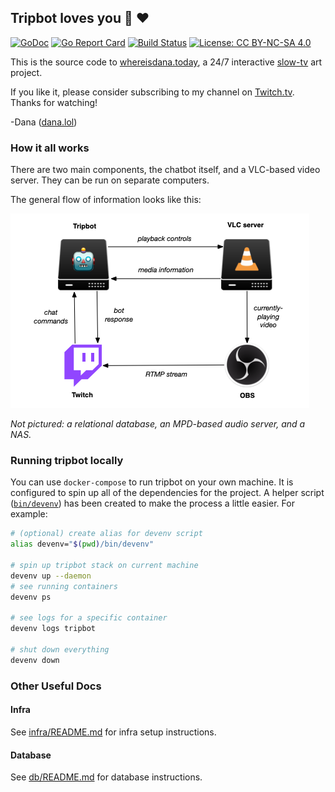 ## Tripbot loves you :robot: :heart:

[![GoDoc](https://godoc.org/github.com/dmerrick/tripbot?status.svg)](https://godoc.org/github.com/dmerrick/tripbot)
[![Go Report Card](https://goreportcard.com/badge/github.com/dmerrick/tripbot)](https://goreportcard.com/report/github.com/dmerrick/tripbot)
[![Build Status](https://img.shields.io/endpoint.svg?url=https%3A%2F%2Factions-badge.atrox.dev%2Fdmerrick%2Ftripbot%2Fbadge&style=flat)](https://actions-badge.atrox.dev/dmerrick/tripbot/goto)
[![License: CC BY-NC-SA 4.0](https://img.shields.io/badge/License-CC%20BY--NC--SA%204.0-lightgrey.svg)](https://creativecommons.org/licenses/by-nc-sa/4.0/)

This is the source code to [whereisdana.today](http://whereisdana.today), a 24/7 interactive [slow-tv](https://en.wikipedia.org/wiki/Slow_television) art project.

If you like it, please consider subscribing to my channel on [Twitch.tv](https://www.twitch.tv/ADanaLife_).
Thanks for watching!

-Dana ([dana.lol](https://dana.lol))


### How it all works

There are two main components, the chatbot itself, and a VLC-based video server.
They can be run on separate computers.

The general flow of information looks like this:

![](assets/infra-diagram.png)

*Not pictured: a relational database, an MPD-based audio server, and a NAS.*


### Running tripbot locally

You can use `docker-compose` to run tripbot on your own machine.
It is configured to spin up all of the dependencies for the project.
A helper script ([`bin/devenv`](https://github.com/dmerrick/tripbot/blob/master/bin/devenv)) has been created to make the process a little easier.
For example:

```bash
# (optional) create alias for devenv script
alias devenv="$(pwd)/bin/devenv"

# spin up tripbot stack on current machine
devenv up --daemon
# see running containers
devenv ps

# see logs for a specific container
devenv logs tripbot

# shut down everything
devenv down
```


### Other Useful Docs

#### Infra

See [infra/README.md](infra/README.md) for infra setup instructions.

#### Database

See [db/README.md](db/README.md) for database instructions.


